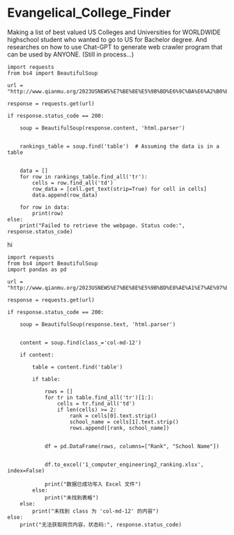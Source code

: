 # Evangelical_College_Finder
Making a list of best valued US Colleges and Universities for WORLDWIDE highschool student who wanted to go to US for Bachelor degree. And researches on how to use Chat-GPT to generate web crawler program that can be used by ANYONE. (Still in process...)
            
    import requests
    from bs4 import BeautifulSoup
    
    url = "http://www.qianmu.org/2023USNEWS%E7%BE%8E%E5%9B%BD%E6%9C%BA%E6%A2%B0%E5%B7%A5%E7%A8%8B%E6%8E%92%E5%90%8D"
    
    response = requests.get(url)
    
    if response.status_code == 200:
        
        soup = BeautifulSoup(response.content, 'html.parser')
        
       
        rankings_table = soup.find('table')  # Assuming the data is in a table
    
        
        data = []
        for row in rankings_table.find_all('tr'):
            cells = row.find_all('td')
            row_data = [cell.get_text(strip=True) for cell in cells]
            data.append(row_data)
    
        for row in data:
            print(row)
    else:
        print("Failed to retrieve the webpage. Status code:", response.status_code)
              
hi 
    
    import requests
    from bs4 import BeautifulSoup
    import pandas as pd

    url = "http://www.qianmu.org/2023USNEWS%E7%BE%8E%E5%9B%BD%E8%AE%A1%E7%AE%97%E6%9C%BA%E5%B7%A5%E7%A8%8B%E6%8E%92%E5%90%8D"

    response = requests.get(url)

    if response.status_code == 200:
    
        soup = BeautifulSoup(response.text, 'html.parser')
    
    
        content = soup.find(class_='col-md-12')
    
        if content:
        
            table = content.find('table')
        
            if table:
            
                rows = []
                for tr in table.find_all('tr')[1:]:  
                    cells = tr.find_all('td')
                    if len(cells) >= 2:
                        rank = cells[0].text.strip()
                        school_name = cells[1].text.strip()
                        rows.append([rank, school_name])
            
            
                df = pd.DataFrame(rows, columns=["Rank", "School Name"])
            
            
                df.to_excel('1_computer_engineering2_ranking.xlsx', index=False)
            
                print("数据已成功写入 Excel 文件")
            else:
                print("未找到表格")
        else:
            print("未找到 class 为 'col-md-12' 的内容")
    else:
        print("无法获取网页内容，状态码:", response.status_code)
